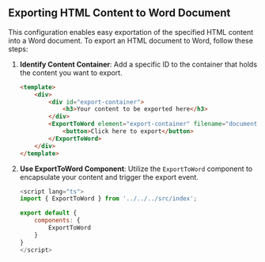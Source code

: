## Exporting HTML Content to Word Document

This configuration enables easy exportation of the specified HTML content into a Word document.
To export an HTML document to Word, follow these steps:

1. **Identify Content Container**: Add a specific ID to the container that holds the content you want to export.

    ```html
    <template>
        <div>
            <div id="export-container">
                <h3>Your content to be exported here</h3>
            </div>
            <ExportToWord element="export-container" filename="document">
                <button>Click here to export</button>
            </ExportToWord>
        </div>
    </template>
    ```

2. **Use ExportToWord Component**: Utilize the `ExportToWord` component to encapsulate your content and trigger the export event.

    ```javascript
    <script lang="ts">
    import { ExportToWord } from '../../../src/index';

    export default {
        components: {
            ExportToWord
        }
    }
    </script>
    ```
